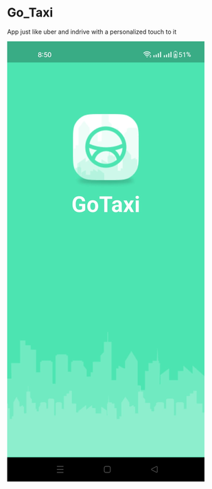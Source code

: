 # Go_Taxi
App just like uber and indrive with a personalized touch to it

<img src="IMG-20250610-WA0003.jpg" alt="Splash Screen">
